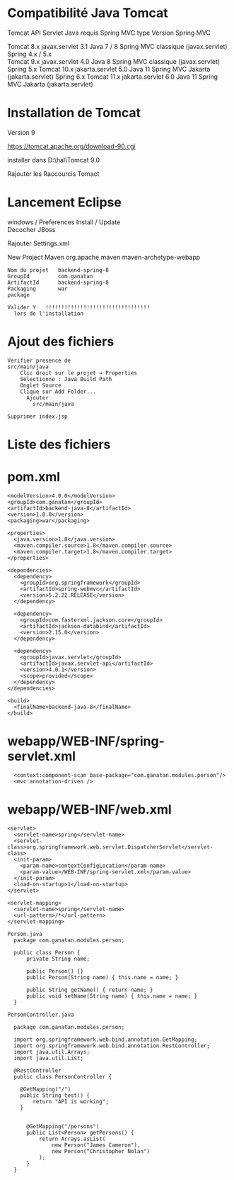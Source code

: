 
# Compatibilité Java Tomcat

Tomcat	      API Servlet	            Java requis	      Spring MVC type	                      Version Spring MVC

Tomcat 8.x	  javax.servlet 3.1	      Java 7 / 8	      Spring MVC classique (javax.servlet)	Spring 4.x / 5.x	
Tomcat 9.x	  javax.servlet 4.0	      Java 8	          Spring MVC classique (javax.servlet)	Spring 5.x
Tomcat 10.x	  jakarta.servlet 5.0	    Java 11	          Spring MVC Jakarta (jakarta.servlet)	Spring 6.x
Tomcat 11.x	  jakarta.servlet 6.0	    Java 11	          Spring MVC Jakarta (jakarta.servlet)


# Installation de Tomcat 
  Version 9
  
  https://tomcat.apache.org/download-90.cgi


  installer dans
    D:\hal\Tomcat 9.0

  Rajouter les Raccourcis Tomact


# Lancement Eclipse

  windows / Preferences
    Install / Update  
      Decocher JBoss

  Rajouter Settings.xml      
  
  New Project Maven
    org.apache.maven
    maven-archetype-webapp


    Nom du projet   backend-spring-8
    GroupId         com.ganatan
    ArtifactId      backend-spring-8
    Packaging       war
    package         

    Valider Y   !!!!!!!!!!!!!!!!!!!!!!!!!!!!!!!!!
      lors de l'installation

# Ajout des fichiers
  
    Verifier presence de 
    src/main/java
        Clic droit sur le projet → Properties
        Sélectionne : Java Build Path
        Onglet Source
        Clique sur Add Folder...
          Ajouter 
            src/main/java

    Supprimer index.jsp

# Liste des fichiers

  # pom.xml

  <project xmlns="http://maven.apache.org/POM/4.0.0"
          xmlns:xsi="http://www.w3.org/2001/XMLSchema-instance"
          xsi:schemaLocation="http://maven.apache.org/POM/4.0.0 http://maven.apache.org/maven-v4_0_0.xsd">

    <modelVersion>4.0.0</modelVersion>
    <groupId>com.ganatan</groupId>
    <artifactId>backend-java-8</artifactId>
    <version>1.0.0</version>
    <packaging>war</packaging>

    <properties>
      <java.version>1.8</java.version>
      <maven.compiler.source>1.8</maven.compiler.source>
      <maven.compiler.target>1.8</maven.compiler.target>
    </properties>

    <dependencies>
      <dependency>
        <groupId>org.springframework</groupId>
        <artifactId>spring-webmvc</artifactId>
        <version>5.2.22.RELEASE</version>
      </dependency>

      <dependency>
        <groupId>com.fasterxml.jackson.core</groupId>
        <artifactId>jackson-databind</artifactId>
        <version>2.15.0</version>
      </dependency>

      <dependency>
        <groupId>javax.servlet</groupId>
        <artifactId>javax.servlet-api</artifactId>
        <version>4.0.1</version>
        <scope>provided</scope>
      </dependency>
    </dependencies>

    <build>
      <finalName>backend-java-8</finalName>
    </build>

  </project>

  # webapp/WEB-INF/spring-servlet.xml

  <beans xmlns="http://www.springframework.org/schema/beans"
        xmlns:mvc="http://www.springframework.org/schema/mvc"
        xmlns:context="http://www.springframework.org/schema/context"
        xmlns:xsi="http://www.w3.org/2001/XMLSchema-instance"
        xsi:schemaLocation="
            http://www.springframework.org/schema/beans http://www.springframework.org/schema/beans/spring-beans.xsd
            http://www.springframework.org/schema/mvc http://www.springframework.org/schema/mvc/spring-mvc.xsd
            http://www.springframework.org/schema/context http://www.springframework.org/schema/context/spring-context.xsd">

      <context:component-scan base-package="com.ganatan.modules.person"/>
      <mvc:annotation-driven />

  </beans>

  # webapp/WEB-INF/web.xml

  <web-app xmlns="http://xmlns.jcp.org/xml/ns/javaee" version="3.1">

    <servlet>
      <servlet-name>spring</servlet-name>
      <servlet-class>org.springframework.web.servlet.DispatcherServlet</servlet-class>
      <init-param>
        <param-name>contextConfigLocation</param-name>
        <param-value>/WEB-INF/spring-servlet.xml</param-value>
      </init-param>
      <load-on-startup>1</load-on-startup>
    </servlet>

    <servlet-mapping>
      <servlet-name>spring</servlet-name>
      <url-pattern>/*</url-pattern>
    </servlet-mapping>

  </web-app>



    Person.java
      package com.ganatan.modules.person;

      public class Person {
          private String name;

          public Person() {}
          public Person(String name) { this.name = name; }

          public String getName() { return name; }
          public void setName(String name) { this.name = name; }
      }

    PersonController.java      

      package com.ganatan.modules.person;

      import org.springframework.web.bind.annotation.GetMapping;
      import org.springframework.web.bind.annotation.RestController;
      import java.util.Arrays;
      import java.util.List;

      @RestController
      public class PersonController {

        @GetMapping("/")
        public String test() {
            return "API is working";
        }
        
        
          @GetMapping("/persons")
          public List<Person> getPersons() {
              return Arrays.asList(
                  new Person("James Cameron"),
                  new Person("Christopher Nolan")
              );
          }
      }

